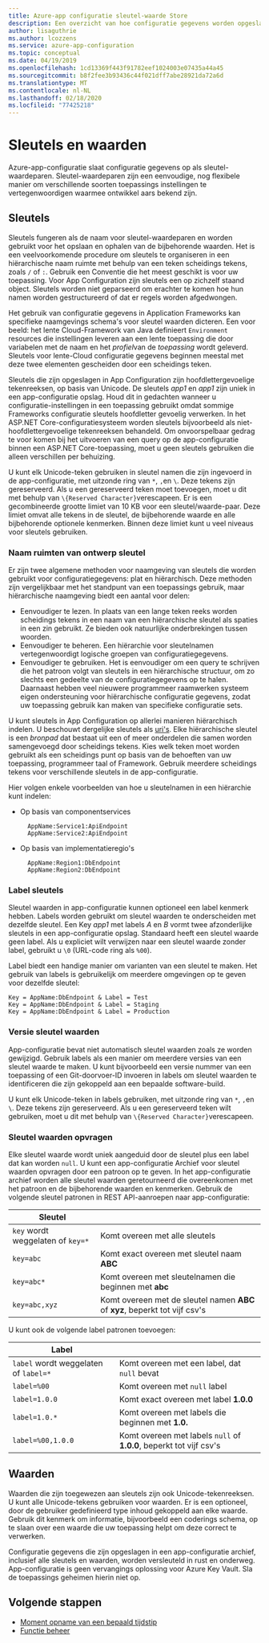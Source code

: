 ```yaml
---
title: Azure-app configuratie sleutel-waarde Store
description: Een overzicht van hoe configuratie gegevens worden opgeslagen in Azure-app configuratie.
author: lisaguthrie
ms.author: lcozzens
ms.service: azure-app-configuration
ms.topic: conceptual
ms.date: 04/19/2019
ms.openlocfilehash: 1cd13369f443f91782eef1024003e07435a44a45
ms.sourcegitcommit: b8f2fee3b93436c44f021dff7abe28921da72a6d
ms.translationtype: MT
ms.contentlocale: nl-NL
ms.lasthandoff: 02/18/2020
ms.locfileid: "77425218"
---
```

# <a name="keys-and-values"></a>Sleutels en waarden

Azure-app-configuratie slaat configuratie gegevens op als sleutel-waardeparen. Sleutel-waardeparen zijn een eenvoudige, nog flexibele manier om verschillende soorten toepassings instellingen te vertegenwoordigen waarmee ontwikkel aars bekend zijn.

## <a name="keys"></a>Sleutels

Sleutels fungeren als de naam voor sleutel-waardeparen en worden gebruikt voor het opslaan en ophalen van de bijbehorende waarden. Het is een veelvoorkomende procedure om sleutels te organiseren in een hiërarchische naam ruimte met behulp van een teken scheidings tekens, zoals `/` of `:`. Gebruik een Conventie die het meest geschikt is voor uw toepassing. Voor App Configuration zijn sleutels een op zichzelf staand object. Sleutels worden niet geparseerd om erachter te komen hoe hun namen worden gestructureerd of dat er regels worden afgedwongen.

Het gebruik van configuratie gegevens in Application Frameworks kan specifieke naamgevings schema's voor sleutel waarden dicteren. Een voor beeld: het lente Cloud-Framework van Java definieert `Environment` resources die instellingen leveren aan een lente toepassing die door variabelen met de naam en het *profiel*van de *toepassing* wordt geleverd. Sleutels voor lente-Cloud configuratie gegevens beginnen meestal met deze twee elementen gescheiden door een scheidings teken.

Sleutels die zijn opgeslagen in App Configuration zijn hoofdlettergevoelige tekenreeksen, op basis van Unicode. De sleutels *app1* en *app1* zijn uniek in een app-configuratie opslag. Houd dit in gedachten wanneer u configuratie-instellingen in een toepassing gebruikt omdat sommige Frameworks configuratie sleutels hoofdletter gevoelig verwerken. In het ASP.NET Core-configuratiesysteem worden sleutels bijvoorbeeld als niet-hoofdlettergevoelige tekenreeksen behandeld. Om onvoorspelbaar gedrag te voor komen bij het uitvoeren van een query op de app-configuratie binnen een ASP.NET Core-toepassing, moet u geen sleutels gebruiken die alleen verschillen per behuizing.

U kunt elk Unicode-teken gebruiken in sleutel namen die zijn ingevoerd in de app-configuratie, met uitzonde ring van `*`, `,`en `\`. Deze tekens zijn gereserveerd. Als u een gereserveerd teken moet toevoegen, moet u dit met behulp van `\{Reserved Character}`verescapeen. Er is een gecombineerde grootte limiet van 10 KB voor een sleutel/waarde-paar. Deze limiet omvat alle tekens in de sleutel, de bijbehorende waarde en alle bijbehorende optionele kenmerken. Binnen deze limiet kunt u veel niveaus voor sleutels gebruiken.

### <a name="design-key-namespaces"></a>Naam ruimten van ontwerp sleutel

Er zijn twee algemene methoden voor naamgeving van sleutels die worden gebruikt voor configuratiegegevens: plat en hiërarchisch. Deze methoden zijn vergelijkbaar met het standpunt van een toepassings gebruik, maar hiërarchische naamgeving biedt een aantal voor delen:

* Eenvoudiger te lezen. In plaats van een lange teken reeks worden scheidings tekens in een naam van een hiërarchische sleutel als spaties in een zin gebruikt. Ze bieden ook natuurlijke onderbrekingen tussen woorden.
* Eenvoudiger te beheren. Een hiërarchie voor sleutelnamen vertegenwoordigt logische groepen van configuratiegegevens.
* Eenvoudiger te gebruiken. Het is eenvoudiger om een query te schrijven die het patroon volgt van sleutels in een hiërarchische structuur, om zo slechts een gedeelte van de configuratiegegevens op te halen. Daarnaast hebben veel nieuwere programmeer raamwerken systeem eigen ondersteuning voor hiërarchische configuratie gegevens, zodat uw toepassing gebruik kan maken van specifieke configuratie sets.

U kunt sleutels in App Configuration op allerlei manieren hiërarchisch indelen. U beschouwt dergelijke sleutels als [uri's](https://en.wikipedia.org/wiki/Uniform_Resource_Identifier). Elke hiërarchische sleutel is een *bronpad* dat bestaat uit een of meer onderdelen die samen worden samengevoegd door scheidings tekens. Kies welk teken moet worden gebruikt als een scheidings punt op basis van de behoeften van uw toepassing, programmeer taal of Framework. Gebruik meerdere scheidings tekens voor verschillende sleutels in de app-configuratie.

Hier volgen enkele voorbeelden van hoe u sleutelnamen in een hiërarchie kunt indelen:

* Op basis van componentservices

        AppName:Service1:ApiEndpoint
        AppName:Service2:ApiEndpoint

* Op basis van implementatieregio's

        AppName:Region1:DbEndpoint
        AppName:Region2:DbEndpoint

### <a name="label-keys"></a>Label sleutels

Sleutel waarden in app-configuratie kunnen optioneel een label kenmerk hebben. Labels worden gebruikt om sleutel waarden te onderscheiden met dezelfde sleutel. Een Key *app1* met labels *A* en *B* vormt twee afzonderlijke sleutels in een app-configuratie opslag. Standaard heeft een sleutel waarde geen label. Als u expliciet wilt verwijzen naar een sleutel waarde zonder label, gebruikt u `\0` (URL-code ring als `%00`).

Label biedt een handige manier om varianten van een sleutel te maken. Het gebruik van labels is gebruikelijk om meerdere omgevingen op te geven voor dezelfde sleutel:

    Key = AppName:DbEndpoint & Label = Test
    Key = AppName:DbEndpoint & Label = Staging
    Key = AppName:DbEndpoint & Label = Production

### <a name="version-key-values"></a>Versie sleutel waarden

App-configuratie bevat niet automatisch sleutel waarden zoals ze worden gewijzigd. Gebruik labels als een manier om meerdere versies van een sleutel waarde te maken. U kunt bijvoorbeeld een versie nummer van een toepassing of een Git-doorvoer-ID invoeren in labels om sleutel waarden te identificeren die zijn gekoppeld aan een bepaalde software-build.

U kunt elk Unicode-teken in labels gebruiken, met uitzonde ring van `*`, `,`en `\`. Deze tekens zijn gereserveerd. Als u een gereserveerd teken wilt gebruiken, moet u dit met behulp van `\{Reserved Character}`verescapeen.

### <a name="query-key-values"></a>Sleutel waarden opvragen

Elke sleutel waarde wordt uniek aangeduid door de sleutel plus een label dat kan worden `null`. U kunt een app-configuratie Archief voor sleutel waarden opvragen door een patroon op te geven. In het app-configuratie archief worden alle sleutel waarden geretourneerd die overeenkomen met het patroon en de bijbehorende waarden en kenmerken. Gebruik de volgende sleutel patronen in REST API-aanroepen naar app-configuratie:

| Sleutel | |
|---|---|
| `key` wordt weggelaten of `key=*` | Komt overeen met alle sleutels |
| `key=abc` | Komt exact overeen met sleutel naam **ABC** |
| `key=abc*` | Komt overeen met sleutelnamen die beginnen met **abc** |
| `key=abc,xyz` | Komt overeen met de sleutel namen **ABC** of **xyz**, beperkt tot vijf csv's |

U kunt ook de volgende label patronen toevoegen:

| Label | |
|---|---|
| `label` wordt weggelaten of `label=*` | Komt overeen met een label, dat `null` bevat |
| `label=%00` | Komt overeen met `null` label |
| `label=1.0.0` | Komt exact overeen met label **1.0.0** |
| `label=1.0.*` | Komt overeen met labels die beginnen met **1.0.** |
| `label=%00,1.0.0` | Komt overeen met labels `null` of **1.0.0**, beperkt tot vijf csv's |

## <a name="values"></a>Waarden

Waarden die zijn toegewezen aan sleutels zijn ook Unicode-tekenreeksen. U kunt alle Unicode-tekens gebruiken voor waarden. Er is een optioneel, door de gebruiker gedefinieerd type inhoud gekoppeld aan elke waarde. Gebruik dit kenmerk om informatie, bijvoorbeeld een coderings schema, op te slaan over een waarde die uw toepassing helpt om deze correct te verwerken.

Configuratie gegevens die zijn opgeslagen in een app-configuratie archief, inclusief alle sleutels en waarden, worden versleuteld in rust en onderweg. App-configuratie is geen vervangings oplossing voor Azure Key Vault. Sla de toepassings geheimen hierin niet op.

## <a name="next-steps"></a>Volgende stappen

* [Moment opname van een bepaald tijdstip](./concept-point-time-snapshot.md)  
* [Functie beheer](./concept-feature-management.md)  
